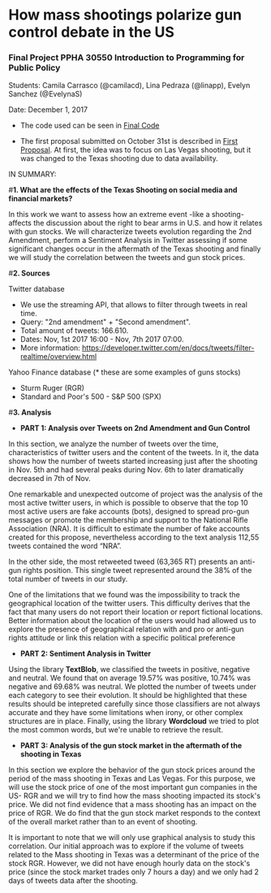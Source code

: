# How mass shootings polarize gun control debate in the US
### **Final Project PPHA 30550** Introduction to Programming for Public Policy

Students: Camila Carrasco (@camilacd), Lina Pedraza (@linapp), Evelyn Sanchez (@EvelynaS)

Date: December 1, 2017

* The code used can be seen in [Final Code](https://github.com/camilacd/Final-Project-2nd-Amendment/blob/master/Mass%20Shootings%20and%20Social%20Media.ipynb)

* The first proposal submitted on October 31st is described in [First Proposal](https://github.com/camilacd/Final-Project-2nd-Amendment/blob/master/Proposal_Oct31.pdf). At first, the idea was to focus on Las Vegas shooting, but it was changed to the Texas shooting due to data availability.

IN SUMMARY:

#**1. What are the effects of the Texas Shooting on social media and financial markets?**

In this work we want to assess how an extreme event -like a shooting- affects the discussion about the right to bear arms in U.S. and how it relates with gun stocks. We will characterize tweets evolution regarding the 2nd Amendment, perform a Sentiment Analysis in Twitter assessing if some significant changes occur in the aftermath of the Texas shooting and finally we will study the correlation between the tweets and gun stock prices. 

#**2. Sources**

Twitter database
- We use the streaming API, that allows to filter through tweets in real time.  
- Query: "2nd amendment" + "Second amendment".
- Total amount of tweets: 166.610.
- Dates: Nov, 1st 2017 16:00 - Nov, 7th 2017 07:00.
- More information: https://developer.twitter.com/en/docs/tweets/filter-realtime/overview.html

Yahoo Finance database (* these are some examples of guns stocks)
- Sturm Ruger (RGR)
- Standard and Poor's 500 - S&P 500 (SPX)

#**3. Analysis**

- **PART 1: Analysis over Tweets on 2nd Amendment and Gun Control**

In this section, we analyze the number of tweets over the time, characteristics of twitter users and the content of the tweets. In it, the data shows how the number of tweets started increasing just after the shooting in Nov. 5th and had several peaks during Nov. 6th to later dramatically decreased in 7th of Nov.

One remarkable and unexpected outcome of project was the analysis of the most active twitter users, in which is possible to observe that the top 10 most active users are fake accounts (bots), designed to spread pro-gun messages or promote the membership and support to the National Rifle Association (NRA). It is difficult to estimate the number of fake accounts created for this propose, nevertheless according to the text analysis 112,55 tweets contained the word “NRA”.

In the other side, the most retweeted tweed (63,365 RT) presents an anti-gun rights position. This single tweet represented around the 38% of the total number of tweets in our study.

One of the limitations that we found was the impossibility to track the geographical location of the twitter users. This difficulty derives that the fact that many users do not report their location or report fictional locations. Better information about the location of the users would had allowed us to explore the presence of geographical relation with and pro or anti-gun rights attitude or link this relation with a specific political preference

- **PART 2: Sentiment Analysis in Twitter**

Using the library **TextBlob**, we classified the tweets in positive, negative and neutral. 
We found that on average 19.57% was positive, 10.74% was negative and 69.68% was neutral. We plotted the number of tweets under each category to see their evolution. It should be highlighted that these results should be intepreted carefully since those classifiers are not always accurate and they have some limitations when irony, or other complex structures are in place.   Finally, using the library **Wordcloud** we tried to plot the most common words, but we're unable to retrieve the result. 

- **PART 3: Analysis of the gun stock market in the aftermath of the shooting in Texas**

In this section we explore the behavior of the gun stock prices around the period of the mass shooting in Texas and Las Vegas. For this purpose, we will use the stock price of one of the most important gun companies in the US- RGR and we will try to find how the mass shooting impacted its stock's price. We did not find evidence that a mass shooting has an impact on the price of RGR. We do find that the gun stock market responds to the context of the overall market rather than to an event of shooting.

It is important to note that we will only use graphical analysis to study this correlation. Our initial approach was to explore if the volume of tweets related to the Mass shooting in Texas was a determinant of the price of the stock RGR. However, we did not have enough hourly data on the stock's price (since the stock market trades only 7 hours a day) and we only had 2 days of tweets data after the shooting.

